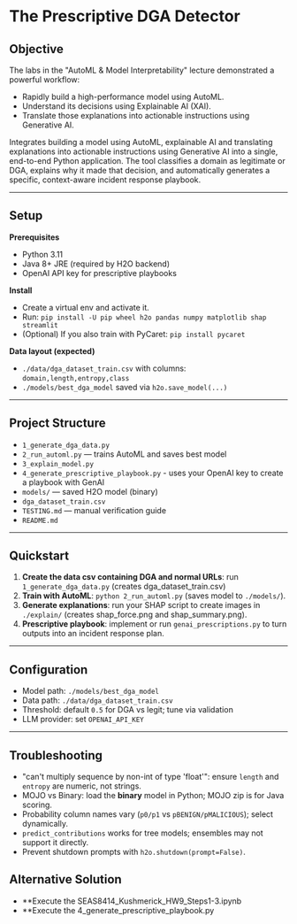 # The Prescriptive DGA Detector

## Objective

The labs in the "AutoML & Model Interpretability" lecture demonstrated a powerful workflow:

- Rapidly build a high-performance model using AutoML.
- Understand its decisions using Explainable AI (XAI).
- Translate those explanations into actionable instructions using Generative AI.

Integrates building a model using AutoML, explainable AI and translating explanations into actionable instructions using Generative AI into a single, end-to-end Python application. The tool classifies a domain as legitimate or DGA, explains why it made that decision, and automatically generates a specific, context-aware incident response playbook.



---

## Setup

**Prerequisites**
- Python 3.11
- Java 8+ JRE (required by H2O backend)
- OpenAI API key for prescriptive playbooks

**Install**
- Create a virtual env and activate it.
- Run: `pip install -U pip wheel h2o pandas numpy matplotlib shap streamlit`
- (Optional) If you also train with PyCaret: `pip install pycaret`

**Data layout (expected)**
- `./data/dga_dataset_train.csv` with columns: `domain,length,entropy,class`
- `./models/best_dga_model` saved via `h2o.save_model(...)`

---

## Project Structure 
- `1_generate_dga_data.py`
- `2_run_automl.py` — trains AutoML and saves best model
- `3_explain_model.py` 
- `4_generate_prescriptive_playbook.py` - uses your OpenAI key to create a playbook with GenAI
- `models/` — saved H2O model (binary)
- `dga_dataset_train.csv`
- `TESTING.md` — manual verification guide
- `README.md`


---

## Quickstart
1) **Create the data csv containing DGA and normal URLs**: run `1_generate_dga_data.py` (creates dga_dataset_train.csv)
2) **Train with AutoML**: `python 2_run_automl.py` (saves model to `./models/`).
3) **Generate explanations**: run your SHAP script to create images in `./explain/` (creates shap_force.png and shap_summary.png).
4) **Prescriptive playbook**: implement or run `genai_prescriptions.py` to turn outputs into an incident response plan.



---

## Configuration
- Model path: `./models/best_dga_model`
- Data path: `./data/dga_dataset_train.csv`
- Threshold: default `0.5` for DGA vs legit; tune via validation
- LLM provider: set `OPENAI_API_KEY`

---

## Troubleshooting
- "can't multiply sequence by non-int of type 'float'": ensure `length` and `entropy` are numeric, not strings.
- MOJO vs Binary: load the **binary** model in Python; MOJO zip is for Java scoring.
- Probability column names vary (`p0/p1` vs `pBENIGN/pMALICIOUS`); select dynamically.
- `predict_contributions` works for tree models; ensembles may not support it directly.
- Prevent shutdown prompts with `h2o.shutdown(prompt=False)`.

## Alternative Solution
- **Execute the SEAS8414_Kushmerick_HW9_Steps1-3.ipynb
- **Execute the 4_generate_prescriptive_playbook.py